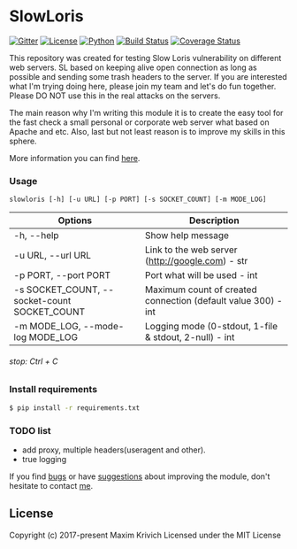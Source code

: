 # SlowLoris
[![Gitter](https://img.shields.io/gitter/room/nwjs/nw.js.svg?style=flat-square)](https://gitter.im/SlowLoris-dev/Lobby)
[![License](https://img.shields.io/badge/license-MIT-green.svg?style=flat-square)]()
[![Python](https://img.shields.io/badge/python-2.7-blue.svg?style=flat-square)]()
[![Build Status](https://travis-ci.org/maxkrivich/SlowLoris.svg?branch=master&style=flat-square)](https://travis-ci.org/maxkrivich/SlowLoris)
[![Coverage Status](https://coveralls.io/repos/github/maxkrivich/SlowLoris/badge.svg?branch=master&style=flat-square)](https://coveralls.io/github/maxkrivich/SlowLoris?branch=master)


This repository was created for testing Slow Loris vulnerability on different web servers. SL based on keeping alive open connection as long as possible and sending some trash headers to the server. If you are interested what I'm trying doing here, please join my team and let's do fun together. Please DO NOT use this in the real attacks on the servers.

The main reason why I'm writing this module it is to create the easy tool for the fast check a small personal or corporate web server what based on Apache and etc. Also, last but not least reason is to improve my skills in this sphere.

More information you can find [here].

### Usage

```
slowloris [-h] [-u URL] [-p PORT] [-s SOCKET_COUNT] [-m MODE_LOG]
```

Options                                         | Description
------------------------------------------------|--------------
-h, --help                                      | Show help message
-u URL, --url URL                               | Link to the web server (http://google.com) - str
-p PORT, --port PORT                            | Port what will be used - int
-s SOCKET_COUNT, --socket-count  SOCKET_COUNT   | Maximum count of created connection (default value 300) - int
-m MODE_LOG, --mode-log MODE_LOG                | Logging mode (0-stdout, 1-file & stdout, 2-null) - int

###### stop: Ctrl + C

### Install requirements

```sh
$ pip install -r requirements.txt
```

### TODO list
* add proxy, multiple headers(useragent and other).
* true logging

If you find [bugs] or have [suggestions] about improving the module, don't hesitate to contact [me].

License
----

Copyright (c) 2017-present Maxim Krivich
Licensed under the MIT License



[here]: <https://en.wikipedia.org/wiki/Slowloris_(computer_security)>
[bugs]: <https://github.com/maxkrivich/SlowLoris/issues>
[suggestions]: <https://github.com/maxkrivich/SlowLoris/issues>
[me]: <https://maxkrivich.github.io>
